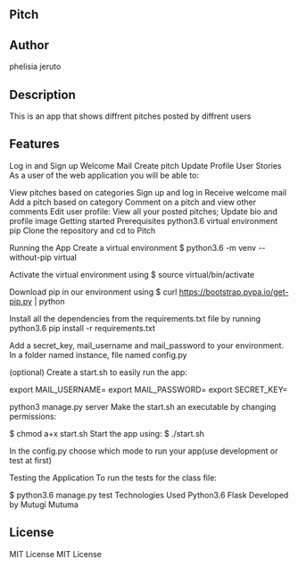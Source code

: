 ## Pitch
## Author
phelisia jeruto
## Description
This is an app that shows diffrent pitches posted by diffrent users


## Features
Log in and Sign up
Welcome Mail
Create pitch
Update Profile
User Stories
As a user of the web application you will be able to:

View pitches based on categories
Sign up and log in
Receive welcome mail
Add a pitch based on category
Comment on a pitch and view other comments
Edit user profile: View all your posted pitches; Update bio and profile image
Getting started
Prerequisites
python3.6
virtual environment
pip
Clone the repository and cd to Pitch

Running the App
Create a virtual environment $ python3.6 -m venv --without-pip virtual

Activate the virtual environment using $ source virtual/bin/activate

Download pip in our environment using $ curl https://bootstrap.pypa.io/get-pip.py | python

Install all the dependencies from the requirements.txt file by running python3.6 pip install -r requirements.txt

Add a secret_key, mail_username and mail_password to your environment. In a folder named instance, file named config.py

(optional) Create a start.sh to easily run the app:

  export MAIL_USERNAME=<your-email-address>
  export MAIL_PASSWORD=<your-email-password>
  export SECRET_KEY=<your-secret-key>

  python3 manage.py server
Make the start.sh an executable by changing permissions:

  $ chmod a+x start.sh
Start the app using: $ ./start.sh

In the config.py choose which mode to run your app(use development or test at first)

Testing the Application
To run the tests for the class file:

  $ python3.6 manage.py test
Technologies Used
Python3.6
Flask
Developed by
Mutugi Mutuma

## License
MIT License MIT License

